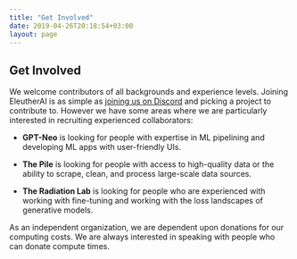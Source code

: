 ```yaml
---
title: "Get Involved"
date: 2019-04-26T20:18:54+03:00
layout: page
---
```


## Get Involved

We welcome contributors of all backgrounds and experience levels. Joining EleutherAI is as simple as [joining us on Discord](https://discord.com/invite/vtRgjbM) and picking a project to contribute to. However we have some areas where we are particularly interested in recruiting experienced collaborators:

- **GPT-Neo** is looking for people with expertise in ML pipelining and developing ML apps with user-friendly UIs.

- **The Pile** is looking for people with access to high-quality data or the ability to scrape, clean, and process large-scale data sources.

- **The Radiation Lab** is looking for people who are experienced with working with fine-tuning and working with the loss landscapes of generative models.

As an independent organization, we are dependent upon donations for our computing costs. We are always interested in speaking with people who can donate compute times.
